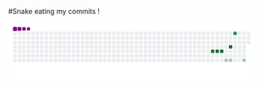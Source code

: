 #Snake eating my commits !

![snake gif](https://github.com/KavishRAGHUBAR/Snake/blob/output/github-contribution-grid-snake.gif)
